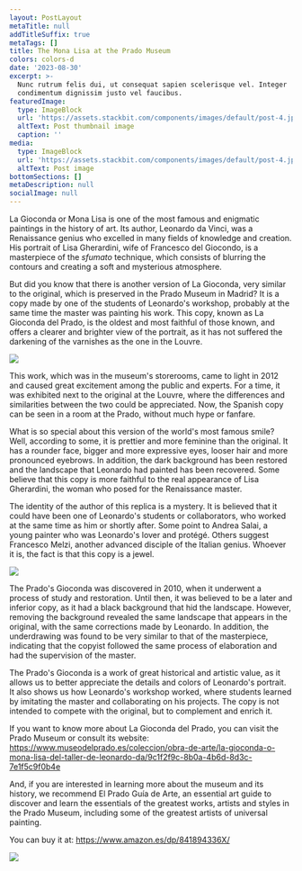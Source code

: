 ```yaml
---
layout: PostLayout
metaTitle: null
addTitleSuffix: true
metaTags: []
title: The Mona Lisa at the Prado Museum
colors: colors-d
date: '2023-08-30'
excerpt: >-
  Nunc rutrum felis dui, ut consequat sapien scelerisque vel. Integer
  condimentum dignissim justo vel faucibus.
featuredImage:
  type: ImageBlock
  url: 'https://assets.stackbit.com/components/images/default/post-4.jpeg'
  altText: Post thumbnail image
  caption: ''
media:
  type: ImageBlock
  url: 'https://assets.stackbit.com/components/images/default/post-4.jpeg'
  altText: Post image
bottomSections: []
metaDescription: null
socialImage: null
---
```

La Gioconda or Mona Lisa is one of the most famous and enigmatic paintings in the history of art. Its author, Leonardo da Vinci, was a Renaissance genius who excelled in many fields of knowledge and creation. His portrait of Lisa Gherardini, wife of Francesco del Giocondo, is a masterpiece of the *sfumato* technique, which consists of blurring the contours and creating a soft and mysterious atmosphere.

But did you know that there is another version of La Gioconda, very similar to the original, which is preserved in the Prado Museum in Madrid? It is a copy made by one of the students of Leonardo's workshop, probably at the same time the master was painting his work. This copy, known as La Gioconda del Prado, is the oldest and most faithful of those known, and offers a clearer and brighter view of the portrait, as it has not suffered the darkening of the varnishes as the one in the Louvre.

![](https://www.elimparcial.es/galerias-noticias/galerias/236598/sala-leonardo-prado3.jpg)

This work, which was in the museum's storerooms, came to light in 2012 and caused great excitement among the public and experts. For a time, it was exhibited next to the original at the Louvre, where the differences and similarities between the two could be appreciated. Now, the Spanish copy can be seen in a room at the Prado, without much hype or fanfare.

What is so special about this version of the world's most famous smile? Well, according to some, it is prettier and more feminine than the original. It has a rounder face, bigger and more expressive eyes, looser hair and more pronounced eyebrows. In addition, the dark background has been restored and the landscape that Leonardo had painted has been recovered. Some believe that this copy is more faithful to the real appearance of Lisa Gherardini, the woman who posed for the Renaissance master.

The identity of the author of this replica is a mystery. It is believed that it could have been one of Leonardo's students or collaborators, who worked at the same time as him or shortly after. Some point to Andrea Salai, a young painter who was Leonardo's lover and protégé. Others suggest Francesco Melzi, another advanced disciple of the Italian genius. Whoever it is, the fact is that this copy is a jewel.

![](https://img2.rtve.es/v/1310346?w=1600&preview=1328130723362.jpg)

The Prado's Gioconda was discovered in 2010, when it underwent a process of study and restoration. Until then, it was believed to be a later and inferior copy, as it had a black background that hid the landscape. However, removing the background revealed the same landscape that appears in the original, with the same corrections made by Leonardo. In addition, the underdrawing was found to be very similar to that of the masterpiece, indicating that the copyist followed the same process of elaboration and had the supervision of the master.

The Prado's Gioconda is a work of great historical and artistic value, as it allows us to better appreciate the details and colors of Leonardo's portrait. It also shows us how Leonardo's workshop worked, where students learned by imitating the master and collaborating on his projects. The copy is not intended to compete with the original, but to complement and enrich it.

If you want to know more about La Gioconda del Prado, you can visit the Prado Museum or consult its website: <https://www.museodelprado.es/coleccion/obra-de-arte/la-gioconda-o-mona-lisa-del-taller-de-leonardo-da/9c1f2f9c-8b0a-4b6d-8d3c-7e1f5c9f0b4e>

And, if you are interested in learning more about the museum and its history, we recommend El Prado Guía de Arte, an essential art guide to discover and learn the essentials of the greatest works, artists and styles in the Prado Museum, including some of the greatest artists of universal painting.

You can buy it at: <https://www.amazon.es/dp/841894336X/>

![](/images/1657615099.png)